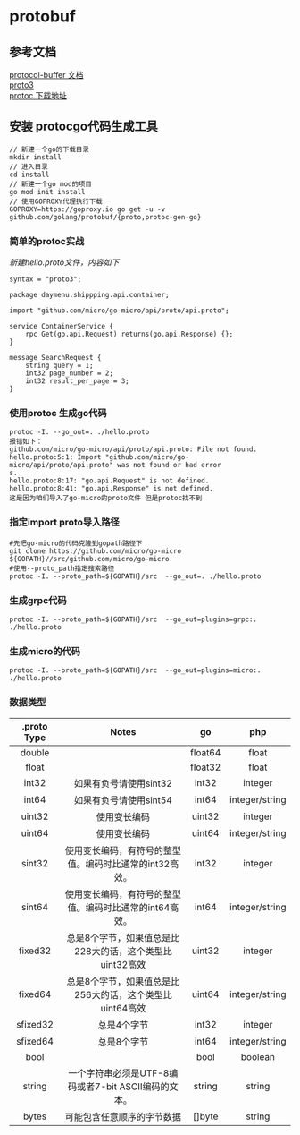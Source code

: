 # protobuf
## 参考文档
[protocol-buffer 文档](https://developers.google.cnprotocol-buffers/)  
[proto3](https://developers.google.cn/protocol-buffers/docs/proto3)  
[protoc 下载地址](https://github.com/protocolbuffers/protobuf/releases)  

## 安装 protocgo代码生成工具
```shell
// 新建一个go的下载目录
mkdir install
// 进入目录
cd install
// 新建一个go mod的项目
go mod init install
// 使用GOPROXY代理执行下载
GOPROXY=https://goproxy.io go get -u -v github.com/golang/protobuf/{proto,protoc-gen-go}
```

### 简单的protoc实战
*新建hello.proto文件，内容如下*
```protocbuf
syntax = "proto3";

package daymenu.shippping.api.container;

import "github.com/micro/go-micro/api/proto/api.proto";

service ContainerService {
	rpc Get(go.api.Request) returns(go.api.Response) {};
}

message SearchRequest {
    string query = 1;
    int32 page_number = 2;
    int32 result_per_page = 3;
}
```

### 使用protoc 生成go代码
```shell
protoc -I. --go_out=. ./hello.proto
报错如下：
github.com/micro/go-micro/api/proto/api.proto: File not found.
hello.proto:5:1: Import "github.com/micro/go-micro/api/proto/api.proto" was not found or had error
s.
hello.proto:8:17: "go.api.Request" is not defined.
hello.proto:8:41: "go.api.Response" is not defined.
这是因为咱们导入了go-micro的proto文件 但是protoc找不到

```
### 指定import proto导入路径
```shell
#先把go-micro的代码克隆到gopath路径下
git clone https://github.com/micro/go-micro ${GOPATH}//src/github.com/micro/go-micro
#使用--proto_path指定搜索路径
protoc -I. --proto_path=${GOPATH}/src  --go_out=. ./hello.proto
```
### 生成grpc代码
```
protoc -I. --proto_path=${GOPATH}/src  --go_out=plugins=grpc:. ./hello.proto
```
### 生成micro的代码
```
protoc -I. --proto_path=${GOPATH}/src  --go_out=plugins=micro:. ./hello.proto
```

### 数据类型
|.proto Type|Notes| go |php|
|:---:|:---:|:---:|:---:|
|double ||		float64| 	float|
|float 	 ||			float32 |	float|
|int32| 	如果有负号请使用sint32| 	int32 |	integer|
|int64| 	如果有负号请使用sint54| 	int64 |	integer/string|
|uint32 |	使用变长编码 |	uint32 	|integer|
|uint64 |	使用变长编码 |	uint64 	|integer/string|
|sint32 |	使用变长编码，有符号的整型值。编码时比通常的int32高效。| 	int32 |	integer|
|sint64 |	使用变长编码，有符号的整型值。编码时比通常的int64高效。| 	int64| 	integer/string|
|fixed32| 	总是8个字节，如果值总是比228大的话，这个类型比uint32高效| 	uint32 	|integer|
|fixed64 	|总是8个字节，如果值总是比256大的话，这个类型比uint64高效| 	uint64 	| integer/string
|sfixed32 |	总是4个字节 |	int32| 	integer|
|sfixed64 |	总是8个字节 |	int64| 	integer/string|
|bool 	|	|bool| 	boolean|
|string 	|一个字符串必须是UTF-8编码或者7-bit ASCII编码的文本。| 	string| 	string|
|bytes| 	可能包含任意顺序的字节数据| 	[]byte 	|string|

